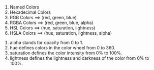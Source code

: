 <!-- Colors: -->

1. Named Colors
2. Hexadecimal Colors
3. RGB Colors ==> (red, green, blue)
4. RGBA Colors ==> (red, green, blue, alpha)
5. HSL Colors ==> (hue, saturation, lightness)
6. HSLA Colors ==> (hue, saturation, lightness, alpha)

<!-- NOTE: -->

1. alpha stands for opacity from 0 to 1.
2. hue defines colors in the color wheel from 0 to 360.
3. saturation defines the color intensity from 0% to 100%.
4. lightness defines the lightness and darkness of the color from 0% to 100%.
